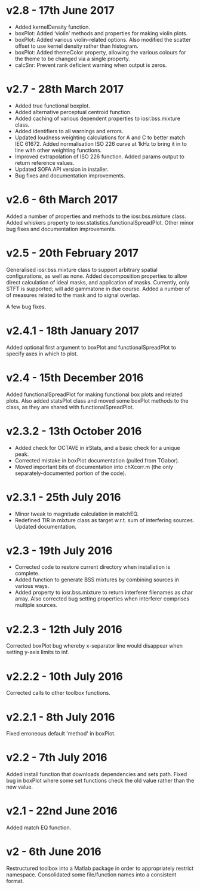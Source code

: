 # v2.8 - 17th June 2017

- Added kernelDensity function.
- boxPlot: Added ‘violin’ methods and properties for making violin plots.
- boxPlot: Added various violin-related options. Also modified the scatter offset to use kernel density rather than histogram.
- boxPlot: Added themeColor property, allowing the various colours for the theme to be changed via a single property.
- calcSnr: Prevent rank deficient warning when output is zeros.

# v2.7 - 28th March 2017

- Added true functional boxplot.
- Added alternative perceptual centroid function.
- Added caching of various dependent properties to iosr.bss.mixture class.
- Added identifiers to all warnings and errors.
- Updated loudness weighting calculations for A and C to better match IEC 61672. Added normalisation ISO 226 curve at 1kHz to bring it in to line with other weighting functions.
- Improved extrapolation of ISO 226 function. Added params output to return reference values.
- Updated SOFA API version in installer.
- Bug fixes and documentation improvements.

# v2.6 - 6th March 2017

Added a number of properties and methods to the iosr.bss.mixture class. Added whiskers property to iosr.statistics.functionalSpreadPlot. Other minor bug fixes and documentation improvements.

# v2.5 - 20th February 2017

Generalised iosr.bss.mixture class to support arbitrary spatial configurations, as well as none. Added decomposition properties to allow direct calculation of ideal masks, and application of masks. Currently, only STFT is supported; will add gammatone in due course. Added a number of of measures related to the mask and to signal overlap.

A few bug fixes.

# v2.4.1 - 18th January 2017

Added optional first argument to boxPlot and functionalSpreadPlot to specify axes in which to plot.

# v2.4 - 15th December 2016

Added functionalSpreadPlot for making functional box plots and related plots. Also added statsPlot class and moved some boxPlot methods to the class, as they are shared with functionalSpreadPlot.

# v2.3.2 - 13th October 2016

* Added check for OCTAVE in irStats, and a basic check for a unique peak.
* Corrected mistake in boxPlot documentation (pulled from TGabor).
* Moved important bits of documentation into chXcorr.m (the only separately-documented portion of the code).

# v2.3.1 - 25th July 2016

* Minor tweak to magnitude calculation in matchEQ.
* Redefined TIR in mixture class as target w.r.t. sum of interfering sources. Updated documentation.

# v2.3 - 19th July 2016

* Corrected code to restore current directory when installation is complete.
* Added function to generate BSS mixtures by combining sources in various ways.
* Added property to iosr.bss.mixture to return interferer filenames as char array. Also corrected bug setting properties when interferer comprises multiple sources.

# v2.2.3 - 12th July 2016

Corrected boxPlot bug whereby x-separator line would disappear when setting y-axis limits to inf.

# v2.2.2 - 10th July 2016

Corrected calls to other toolbox functions.

# v2.2.1 - 8th July 2016

Fixed erroneous default 'method' in boxPlot.

# v2.2 - 7th July 2016

Added install function that downloads dependencies and sets path. Fixed bug in boxPlot where some set functions check the old value rather than the new value.

# v2.1 - 22nd June 2016

Added match EQ function.

# v2 - 6th June 2016

Restructured toolbox into a Matlab package in order to appropriately restrict namespace. Consolidated some file/function names into a consistent format.
